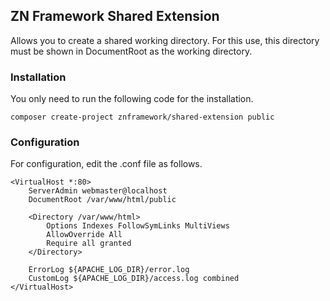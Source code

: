 <h2>ZN Framework Shared Extension</h2>
<p>
Allows you to create a shared working directory. For this use, this directory must be shown in DocumentRoot as the working directory.
</p>

<h3>Installation</h3>
<p>
You only need to run the following code for the installation.
</p>

```
composer create-project znframework/shared-extension public
```

<h3>Configuration</h3>
<p>
For configuration, edit the .conf file as follows.
</p>

```
<VirtualHost *:80>
    ServerAdmin webmaster@localhost
    DocumentRoot /var/www/html/public

    <Directory /var/www/html>
        Options Indexes FollowSymLinks MultiViews
        AllowOverride All
        Require all granted
    </Directory>

    ErrorLog ${APACHE_LOG_DIR}/error.log
    CustomLog ${APACHE_LOG_DIR}/access.log combined
</VirtualHost>
```
